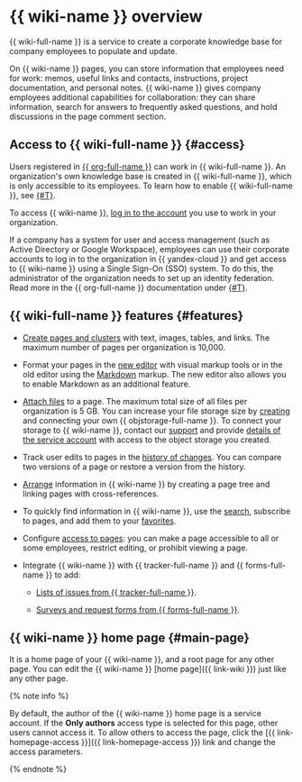 # {{ wiki-name }} overview

{{ wiki-full-name }} is a service to create a corporate knowledge base for company employees to populate and update.

On {{ wiki-name }} pages, you can store information that employees need for work: memos, useful links and contacts, instructions, project documentation, and personal notes. {{ wiki-name }} gives company employees additional capabilities for collaboration: they can share information, search for answers to frequently asked questions, and hold discussions in the page comment section.



## Access to {{ wiki-full-name }} {#access}

Users registered in [{{ org-full-name }}](../organization/) can work in {{ wiki-full-name }}. An organization's own knowledge base is created in {{ wiki-full-name }}, which is only accessible to its employees. To learn how to enable {{ wiki-full-name }}, see [{#T}](enable-wiki.md).

To access {{ wiki-name }}, [log in to the account](login.md) you use to work in your organization.

If a company has a system for user and access management (such as Active Directory or Google Workspace), employees can use their corporate accounts to log in to the organization in {{ yandex-cloud }} and get access to {{ wiki-name }} using a Single Sign-On (SSO) system. To do this, the administrator of the organization needs to set up an identity federation. Read more in the {{ org-full-name }} documentation under [{#T}](../organization/concepts/add-federation.md).


## {{ wiki-full-name }} features {#features}

- [Create pages and clusters](quick-guide.md) with text, images, tables, and links.
   The maximum number of pages per organization is 10,000.

- Format your pages in the [new editor](pages-types.md#new-editor) with visual markup tools or in the old editor using the [Markdown](static-markup.md) markup. The new editor also allows you to enable Markdown as an additional feature.

- [Attach files](attach-file.md) to a page.
   The maximum total size of all files per organization is 5 GB. You can increase your file storage size by [creating](../storage/operations/buckets/create.md) and connecting your own {{ objstorage-full-name }}. To connect your storage to {{ wiki-name }}, contact our [support](feedback.md) and provide [details of the service account](../iam/operations/sa/create-access-key.md) with access to the object storage you created.

- Track user edits to pages in the [history of changes](history.md). You can compare two versions of a page or restore a version from the history.

- [Arrange](structure.md) information in {{ wiki-name }} by creating a page tree and linking pages with cross-references.

- To quickly find information in {{ wiki-name }}, use the [search](search.md), subscribe to pages, and add them to your [favorites](notifications.md).

- Configure [access to pages](page-management/access-setup.md): you can make a page accessible to all or some employees, restrict editing, or prohibit viewing a page.

- Integrate {{ wiki-name }} with {{ tracker-full-name }} and {{ forms-full-name }} to add:

   * [Lists of issues from {{ tracker-full-name }}](actions/tracker.md).

   * [Surveys and request forms from {{ forms-full-name }}](actions/forms.md).


## {{ wiki-name }} home page {#main-page}

It is a home page of your {{ wiki-name }}, and a root page for any other page. You can edit the {{ wiki-name }} [home page]({{ link-wiki }}) just like any other page.

{% note info %}

By default, the author of the {{ wiki-name }} home page is a service account. If the **Only authors** access type is selected for this page, other users cannot access it. To allow others to access the page, click the [{{ link-homepage-access }}]({{ link-homepage-access }}) link and change the access parameters.

{% endnote %}

